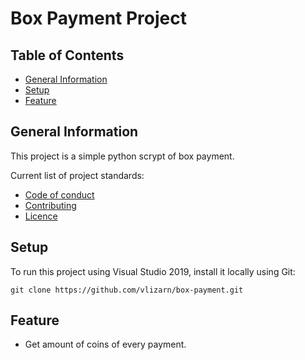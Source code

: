 # Box Payment Project
## Table of Contents
* [General Information](#general-information)
* [Setup](#setup)
* [Feature](#feature)

## General Information
This project is a simple python scrypt of box payment.

Current list of project standards:

* [Code of conduct](https://github.com/vlizarn/box-payment/blob/master/CODE_OF_CONDUCT.md)
* [Contributing](https://github.com/vlizarn/box-payment/blob/master/CONTRIBUTING.md)
* [Licence](https://github.com/vlizarn/box-payment/blob/master/LICENSE)

## Setup
To run this project using Visual Studio 2019, install it locally using Git:

```
git clone https://github.com/vlizarn/box-payment.git
```

## Feature 
* Get amount of coins of every payment.
